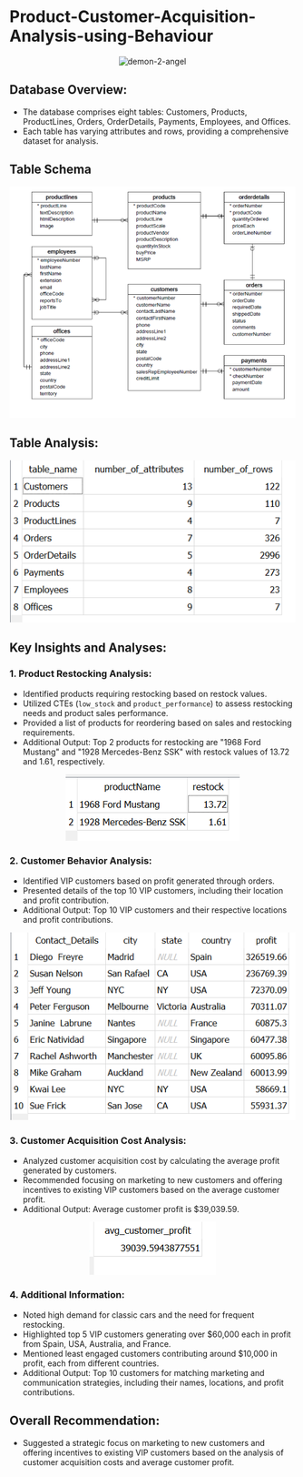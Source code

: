 # Product-Customer-Acquisition-Analysis-using-Behaviour

<p align="center">
   <img src="https://github.com/Demon-2-Angel/Product-Customer-Acquisition-Analysis-using-Behaviour/blob/main/Resources/car%20image.webp" alt="demon-2-angel" /> 
</p>

## Database Overview:
- The database comprises eight tables: Customers, Products, ProductLines, Orders, OrderDetails, Payments, Employees, and Offices.
- Each table has varying attributes and rows, providing a comprehensive dataset for analysis.

## Table Schema
<p align="center">
   <img src="https://github.com/Demon-2-Angel/Analysis-Prediction-of-Customer-Patterns-using-SQL/blob/main/Resources/Table%20Schema.png" alt="demon-2-angel" /> 
</p>

## Table Analysis:

<p align="center">
   <img src="https://github.com/Demon-2-Angel/Analysis-Prediction-of-Customer-Patterns-using-SQL/blob/main/Resources/Conclusion%20of%20table%20Analysis.png" alt="demon-2-angel" /> 
</p>


## Key Insights and Analyses:
### 1. Product Restocking Analysis:
- Identified products requiring restocking based on restock values.
- Utilized CTEs (`low_stock` and `product_performance`) to assess restocking needs and product sales performance.
- Provided a list of products for reordering based on sales and restocking requirements.
- Additional Output: Top 2 products for restocking are "1968 Ford Mustang" and "1928 Mercedes-Benz SSK" with restock values of 13.72 and 1.61, respectively.

<p align="center">
   <img src="https://github.com/Demon-2-Angel/Analysis-Prediction-of-Customer-Patterns-using-SQL/blob/main/Resources/Research%20Question%201.png" alt="demon-2-angel" /> 
</p>

### 2. Customer Behavior Analysis:
- Identified VIP customers based on profit generated through orders.
- Presented details of the top 10 VIP customers, including their location and profit contribution.
- Additional Output: Top 10 VIP customers and their respective locations and profit contributions.

<p align="center">
   <img src="https://github.com/Demon-2-Angel/Analysis-Prediction-of-Customer-Patterns-using-SQL/blob/main/Resources/Research%20Question%202.png" alt="demon-2-angel" /> 
</p>

### 3. Customer Acquisition Cost Analysis:
- Analyzed customer acquisition cost by calculating the average profit generated by customers.
- Recommended focusing on marketing to new customers and offering incentives to existing VIP customers based on the average customer profit.
- Additional Output: Average customer profit is $39,039.59.

<p align="center">
   <img src="https://github.com/Demon-2-Angel/Analysis-Prediction-of-Customer-Patterns-using-SQL/blob/main/Resources/Research%20Question%203.png" alt="demon-2-angel" /> 
</p>

### 4. Additional Information:
- Noted high demand for classic cars and the need for frequent restocking.
- Highlighted top 5 VIP customers generating over $60,000 each in profit from Spain, USA, Australia, and France.
- Mentioned least engaged customers contributing around $10,000 in profit, each from different countries.
- Additional Output: Top 10 customers for matching marketing and communication strategies, including their names, locations, and profit contributions.

## Overall Recommendation:
- Suggested a strategic focus on marketing to new customers and offering incentives to existing VIP customers based on the analysis of customer acquisition costs and average customer profit.
